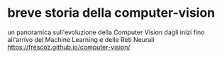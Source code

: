 # breve storia della computer-vision

un panoramica sull'evoluzione della Computer Vision dagli inizi fino all'arrivo del Machine Learning e delle Reti Neurali
https://frescoz.github.io/computer-vision/
